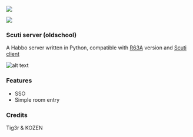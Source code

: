 ![](https://zupimages.net/up/20/26/jo6y.png)

[![](https://dcbadge.vercel.app/api/server/tKXnzSR?style=flat&theme=plastic)](https://discord.gg/tKXnzSR)

### Scuti server (oldschool)
A Habbo server written in Python, compatible with [R63A](https://github.com/QGarot/scuti-web-oldschool/) version and [Scuti client](https://github.com/kozennnn/scuti-renderer)

![alt text](https://i.goopics.net/7wteg6.png)
### Features
- SSO
- Simple room entry

### Credits
Tig3r & KOZEN